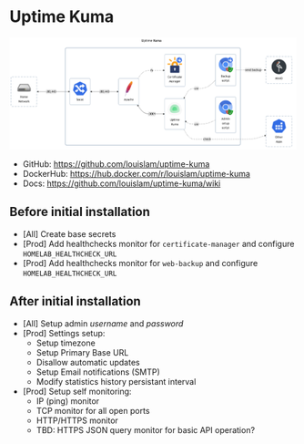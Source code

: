 # Uptime Kuma

![diagram](../../docs/diagrams/out/apps/uptime-kuma.png)

- GitHub: <https://github.com/louislam/uptime-kuma>
- DockerHub: <https://hub.docker.com/r/louislam/uptime-kuma>
- Docs: <https://github.com/louislam/uptime-kuma/wiki>

## Before initial installation

- \[All\] Create base secrets
- \[Prod\] Add healthchecks monitor for `certificate-manager` and configure `HOMELAB_HEALTHCHECK_URL`
- \[Prod\] Add healthchecks monitor for `web-backup` and configure `HOMELAB_HEALTHCHECK_URL`

## After initial installation

- \[All\] Setup admin _username_ and _password_
- \[Prod\] Settings setup:
    - Setup timezone
    - Setup Primary Base URL
    - Disallow automatic updates
    - Setup Email notifications (SMTP)
    - Modify statistics history persistant interval
- \[Prod\] Setup self monitoring:
    - IP (ping) monitor
    - TCP monitor for all open ports
    - HTTP/HTTPS monitor
    - TBD: HTTPS JSON query monitor for basic API operation?
